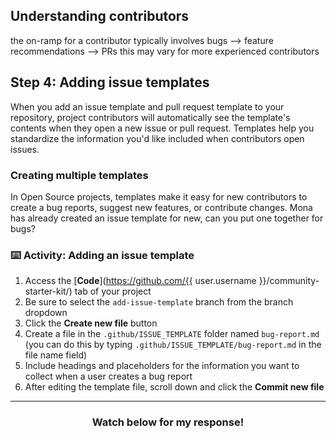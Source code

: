 ## Understanding contributors

the on-ramp for a contributor typically involves bugs --> feature recommendations --> PRs
this may vary for more experienced contributors

## Step 4: Adding issue templates

When you add an issue template and pull request template to your repository, project contributors will automatically see the template's contents when they open a new issue or pull request. Templates help you standardize the information you'd like included when contributors open issues.

### Creating multiple templates

In Open Source projects, templates make it easy for new contributors to create a bug reports, suggest new features, or contribute changes. Mona has already created an issue template for new, can you put one together for bugs?

### :keyboard: Activity: Adding an issue template

1. Access the [**Code**](https://github.com/{{ user.username }}/community-starter-kit/) tab of your project
1. Be sure to select the `add-issue-template` branch from the branch dropdown
1. Click the **Create new file** button
1. Create a file in the `.github/ISSUE_TEMPLATE` folder named `bug-report.md` (you can do this by typing `.github/ISSUE_TEMPLATE/bug-report.md` in the file name field)
1. Include headings and placeholders for the information you want to collect when a user creates a bug report
1. After editing the template file, scroll down and click the **Commit new file**

<hr>
<h3 align="center">Watch below for my response!</h3>
